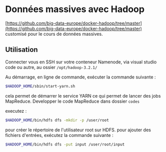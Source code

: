 # Données massives avec Hadoop

[https://github.com/big-data-europe/docker-hadoop/tree/master](https://github.com/big-data-europe/docker-hadoop/tree/master) customisé pour le cours de données massives.

## Utilisation

Connecter vous en SSH sur votre conteneur Namenode, via visual studio code ou autre, au ossier ```/opt/hadoop-3.2.1/```

Au démarrage, en ligne de commande, exécuter la commande suivante :

```bash
$HADOOP_HOME/sbin/start-yarn.sh
```

cela permet de démarrer le service YARN ce qui permet de lancer des jobs MapReduce.
Developper le code MapReduce dans dossier ```codes```

executez :

```bash
$HADOOP_HOME/bin/hdfs dfs -mkdir -p /user/root
```

pour créer le répertoire de l'utilisateur root sur HDFS.
pour ajouter des fichiers d'entrées, exécutez la commande suivante :

```bash
$HADOOP_HOME/bin/hdfs dfs -put input /user/root/input
```
